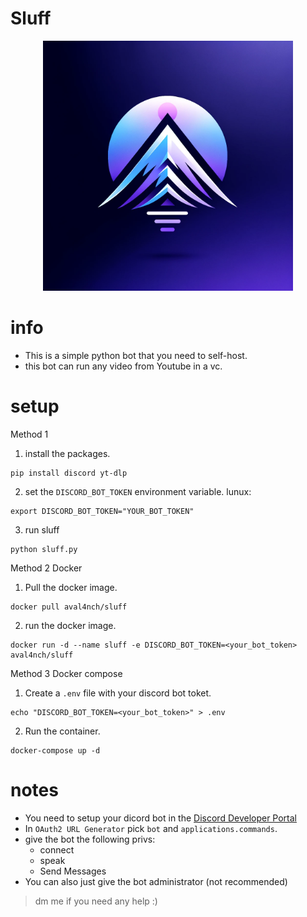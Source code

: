 # Sluff
<div style="text-align: center;">
  <img src="./logo.png" alt="logo" width="400"/>
</div>


# info
- This is a simple python bot that you need to self-host.
- this bot can run any video from Youtube in a vc.

# setup
Method 1 
1.  install the packages.
```
pip install discord yt-dlp
```
2. set the `DISCORD_BOT_TOKEN` environment variable.
lunux:
```
export DISCORD_BOT_TOKEN="YOUR_BOT_TOKEN"
```
3. run sluff
```
python sluff.py
```

Method 2  Docker
1. Pull the docker image.
```
docker pull aval4nch/sluff
```
   
2. run the docker image.
```
docker run -d --name sluff -e DISCORD_BOT_TOKEN=<your_bot_token> aval4nch/sluff
```

Method 3 Docker compose

1. Create a `.env` file with your discord bot toket.
```
echo "DISCORD_BOT_TOKEN=<your_bot_token>" > .env
```
2. Run the container.
```
docker-compose up -d
```



# notes
- You need to setup your dicord bot in the [Discord Developer Portal](https://discord.com/developers/applications)
- In `OAuth2 URL Generator` pick `bot` and `applications.commands`.
- give the bot the following privs:
    - connect
    - speak
    - Send Messages
- You can also just give the bot administrator (not recommended)
   
> dm me if you need any help :)


